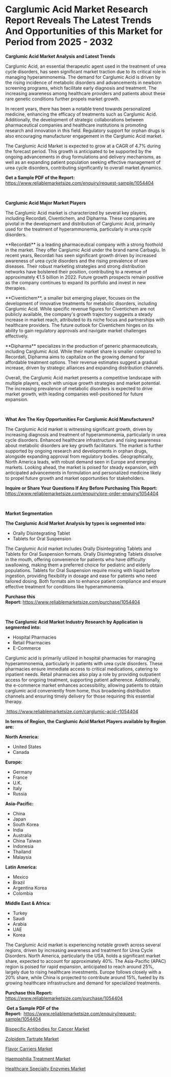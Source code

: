<p><h1>Carglumic Acid Market Research Report Reveals The Latest Trends And Opportunities of this Market for Period from 2025 - 2032</h1></p><p><strong>Carglumic Acid Market Analysis and Latest Trends</strong></p>
<p><p>Carglumic Acid, an essential therapeutic agent used in the treatment of urea cycle disorders, has seen significant market traction due to its critical role in managing hyperammonemia. The demand for Carglumic Acid is driven by the rising incidence of metabolic disorders and advancements in newborn screening programs, which facilitate early diagnosis and treatment. The increasing awareness among healthcare providers and patients about these rare genetic conditions further propels market growth.</p><p>In recent years, there has been a notable trend towards personalized medicine, enhancing the efficacy of treatments such as Carglumic Acid. Additionally, the development of strategic collaborations between pharmaceutical companies and healthcare institutions is promoting research and innovation in this field. Regulatory support for orphan drugs is also encouraging manufacturer engagement in the Carglumic Acid market.</p><p>The Carglumic Acid Market is expected to grow at a CAGR of 4.7% during the forecast period. This growth is anticipated to be supported by the ongoing advancements in drug formulations and delivery mechanisms, as well as an expanding patient population seeking effective management of urea cycle disorders, contributing significantly to overall market dynamics.</p></p>
<p><strong>Get a Sample PDF of the Report:&nbsp;</strong> <a href="https://www.reliablemarketsize.com/enquiry/request-sample/1054404?utm_campaign=1898&utm_medium=2&utm_source=Github&utm_content=ia&utm_term=08032025&utm_id=carglumic-acid">https://www.reliablemarketsize.com/enquiry/request-sample/1054404</a></p>
<p>&nbsp;</p>
<p><strong>Carglumic Acid Major Market Players</strong></p>
<p><p>The Carglumic Acid market is characterized by several key players, including Recordati, Civentichem, and Dipharma. These companies are pivotal in the development and distribution of Carglumic Acid, primarily used for the treatment of hyperammonemia, particularly in urea cycle disorders.</p><p>**Recordati** is a leading pharmaceutical company with a strong foothold in the market. They offer Carglumic Acid under the brand name Carbaglu. In recent years, Recordati has seen significant growth driven by increased awareness of urea cycle disorders and the rising prevalence of rare diseases. Their robust marketing strategies and strong distribution networks have bolstered their position, contributing to a revenue of approximately €1.5 billion in 2022. Future growth prospects remain positive as the company continues to expand its portfolio and invest in new therapies.</p><p>**Civentichem**, a smaller but emerging player, focuses on the development of innovative treatments for metabolic disorders, including Carglumic Acid. While specific revenue figures for Civentichem are not publicly available, the company's growth trajectory suggests a steady increase in market reach, attributed to its niche focus and partnerships with healthcare providers. The future outlook for Civentichem hinges on its ability to gain regulatory approvals and navigate market challenges effectively.</p><p>**Dipharma** specializes in the production of generic pharmaceuticals, including Carglumic Acid. While their market share is smaller compared to Recordati, Dipharma aims to capitalize on the growing demand for affordable treatment options. Their revenue estimates suggest a gradual increase, driven by strategic alliances and expanding distribution channels.</p><p>Overall, the Carglumic Acid market presents a competitive landscape with multiple players, each with unique growth strategies and market potential. The increasing prevalence of metabolic disorders is expected to drive market growth, with leading companies well-positioned for future expansion.</p></p>
<p>&nbsp;</p>
<p><strong>What Are The Key Opportunities For Carglumic Acid Manufacturers?</strong></p>
<p><p>The Carglumic Acid market is witnessing significant growth, driven by increasing diagnosis and treatment of hyperammonemia, particularly in urea cycle disorders. Enhanced healthcare infrastructure and rising awareness about metabolic disorders are key growth facilitators. The market is further supported by ongoing research and developments in orphan drugs, alongside expanding approval from regulatory bodies. Geographically, North America leads, with robust demand seen in Europe and emerging markets. Looking ahead, the market is poised for steady expansion, with anticipated advancements in formulation and personalized medicine likely to propel future growth and market opportunities for stakeholders.</p></p>
<p><strong>Inquire or Share Your Questions If Any Before Purchasing This Report:</strong> <a href="https://www.reliablemarketsize.com/enquiry/pre-order-enquiry/1054404?utm_campaign=1898&utm_medium=2&utm_source=Github&utm_content=ia&utm_term=08032025&utm_id=carglumic-acid">https://www.reliablemarketsize.com/enquiry/pre-order-enquiry/1054404</a></p>
<p>&nbsp;</p>
<p><strong>Market Segmentation</strong></p>
<p><strong>The Carglumic Acid Market Analysis by types is segmented into:</strong></p>
<p><ul><li>Orally Disintegrating Tablet</li><li>Tablets for Oral Suspension</li></ul></p>
<p><p>The Carglumic Acid market includes Orally Disintegrating Tablets and Tablets for Oral Suspension formats. Orally Disintegrating Tablets dissolve in the mouth, offering convenience for patients who have difficulty swallowing, making them a preferred choice for pediatric and elderly populations. Tablets for Oral Suspension require mixing with liquid before ingestion, providing flexibility in dosage and ease for patients who need tailored dosing. Both formats aim to enhance patient compliance and ensure effective treatment for conditions like hyperammonemia.</p></p>
<p><strong>Purchase this Report:&nbsp;</strong><a href="https://www.reliablemarketsize.com/purchase/1054404?utm_campaign=1898&utm_medium=2&utm_source=Github&utm_content=ia&utm_term=08032025&utm_id=carglumic-acid">https://www.reliablemarketsize.com/purchase/1054404</a></p>
<p>&nbsp;</p>
<p><strong>The Carglumic Acid Market Industry Research by Application is segmented into:</strong></p>
<p><ul><li>Hospital Pharmacies</li><li>Retail Pharmacies</li><li>E-Commerce</li></ul></p>
<p><p>Carglumic acid is primarily utilized in hospital pharmacies for managing hyperammonemia, particularly in patients with urea cycle disorders. These pharmacies ensure immediate access to critical medications, catering to inpatient needs. Retail pharmacies also play a role by providing outpatient access for ongoing treatment, supporting patient adherence. Additionally, the e-commerce market enhances accessibility, allowing patients to obtain carglumic acid conveniently from home, thus broadening distribution channels and ensuring timely delivery for those requiring this essential therapy.</p></p>
<p><a href="https://www.reliablemarketsize.com/carglumic-acid-r1054404?utm_campaign=1898&utm_medium=2&utm_source=Github&utm_content=ia&utm_term=08032025&utm_id=carglumic-acid">&nbsp;https://www.reliablemarketsize.com/carglumic-acid-r1054404</a></p>
<p><strong>In terms of Region, the Carglumic Acid Market Players available by Region are:</strong></p>
<p>
    <p> <strong> North America: </strong>
        <ul>
            <li>United States</li>
            <li>Canada</li>
        </ul>
        </p> 
    <p> <strong> Europe: </strong>
        <ul>
            <li>Germany</li>
            <li>France</li>
            <li>U.K.</li>
            <li>Italy</li>
            <li>Russia</li>
        </ul>
        </p> 
    <p> <strong> Asia-Pacific: </strong>
        <ul>
            <li>China</li>
            <li>Japan</li>
            <li>South Korea</li>
            <li>India</li>
            <li>Australia</li>
            <li>China Taiwan</li>
            <li>Indonesia</li>
            <li>Thailand</li>
            <li>Malaysia</li>
        </ul>
        </p> 
    <p> <strong> Latin America: </strong>
        <ul>
            <li>Mexico</li>
            <li>Brazil</li>
            <li>Argentina Korea</li>
            <li>Colombia</li>
        </ul>
        </p> 
    <p> <strong> Middle East & Africa: </strong>
        <ul>
            <li>Turkey</li>
            <li>Saudi</li>
            <li>Arabia</li>
            <li>UAE</li>
            <li>Korea</li>
        </ul>
    </p>
    </p>
<p><p>The Carglumic Acid market is experiencing notable growth across several regions, driven by increasing awareness and treatment for Urea Cycle Disorders. North America, particularly the USA, holds a significant market share, expected to account for approximately 40%. The Asia-Pacific (APAC) region is poised for rapid expansion, anticipated to reach around 25%, largely due to rising healthcare investments. Europe follows closely with a 20% share, while China is projected to contribute around 15%, fueled by its growing healthcare infrastructure and demand for specialized treatments.</p></p>
<p><strong>Purchase this Report: </strong><a href="https://www.reliablemarketsize.com/purchase/1054404?utm_campaign=1898&utm_medium=2&utm_source=Github&utm_content=ia&utm_term=08032025&utm_id=carglumic-acid">https://www.reliablemarketsize.com/purchase/1054404</a></p>
<p>&nbsp;<strong>Get a Sample PDF of the Report:&nbsp;&nbsp;</strong><a href="https://www.reliablemarketsize.com/enquiry/request-sample/1054404?utm_campaign=1898&utm_medium=2&utm_source=Github&utm_content=ia&utm_term=08032025&utm_id=carglumic-acid">https://www.reliablemarketsize.com/enquiry/request-sample/1054404</a></p>
<p><strong></strong></p>
<p><p><a href="https://github.com/perbetpereir/Market-Research-Report-List-1/blob/main/bispecific-antibodies-for-cancer-market.md?utm_campaign=1898&utm_medium=2&utm_source=Github&utm_content=ia&utm_term=08032025&utm_id=carglumic-acid">Bispecific Antibodies for Cancer Market</a></p><p><a href="https://github.com/sitarzerpa3d/Market-Research-Report-List-1/blob/main/zolpidem-tartrate-market.md?utm_campaign=1898&utm_medium=2&utm_source=Github&utm_content=ia&utm_term=08032025&utm_id=carglumic-acid">Zolpidem Tartrate Market</a></p><p><a href="https://github.com/kevoncesya4j/Market-Research-Report-List-1/blob/main/flavor-carriers-market.md?utm_campaign=1898&utm_medium=2&utm_source=Github&utm_content=ia&utm_term=08032025&utm_id=carglumic-acid">Flavor Carriers Market</a></p><p><a href="https://github.com/pelegeazlie5/Market-Research-Report-List-1/blob/main/haemophilia-treatment-market.md?utm_campaign=1898&utm_medium=2&utm_source=Github&utm_content=ia&utm_term=08032025&utm_id=carglumic-acid">Haemophilia Treatment Market</a></p><p><a href="https://github.com/ziringebrur1/Market-Research-Report-List-1/blob/main/healthcare-specialty-enzymes-market.md?utm_campaign=1898&utm_medium=2&utm_source=Github&utm_content=ia&utm_term=08032025&utm_id=carglumic-acid">Healthcare Specialty Enzymes Market</a></p></p>